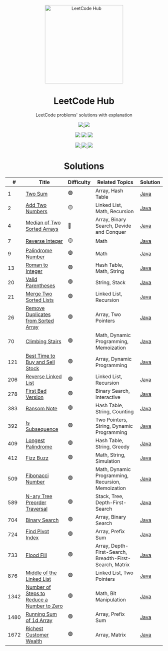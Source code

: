 <p align="center">
 <img width="250" src="https://user-images.githubusercontent.com/45015114/179355468-3b5d31b6-921f-4199-924e-aab36bf6ca25.png" align="center" alt="LeetCode Hub" />
 <h1 align="center">LeetCode Hub</h1>
 <p align="center">LeetCode problems' solutions with explanation</p>
</p>
<p align="center">
    <a href="#solutions">
      		<img src="https://badgify.thex.solutions/api/badge/link?title=26%20Solved%20Solutions&icon=code&size=m&bg=orange" />
    </a>
	  <a href="https://github.com/shuoros/leetcodehub/blob/main/LICENSE">
      		<img src="https://badgify.thex.solutions/api/badge/link?title=MIT&icon=scale-balanced&size=m&bg=black" />
    </a>
</p>
<p align="center">
     <img src="https://badgify.thex.solutions/api/badge/title?title=1%20Hard&size=m&bg=ff375f" />
     <img src="https://badgify.thex.solutions/api/badge/title?title=2%20Medium&size=m&bg=ffc01e" />
     <img src="https://badgify.thex.solutions/api/badge/title?title=23%20Easy&size=m&bg=00b8a3" />
</p>
<p align="center">
    <a href="https://github.com/shuoros/leetcodehub/issues/new/choose">
      		<img src="https://badgify.thex.solutions/api/badge/title?title=Reoprt%20Issue&bg=gray&size=m&theme=edge" />
    </a>
    <a href="https://github.com/shuoros/leetcodehub/issues/new/choose">
      		<img src="https://badgify.thex.solutions/api/badge/title?title=Request%20Solution&bg=gray&size=m&theme=edge" />
    </a>
    <a href="#contribution">
      		<img src="https://badgify.thex.solutions/api/badge/title?title=Contribute&bg=gray&size=m&theme=edge" />
    </a>
</p>

<h1 align="center">Solutions</h1>

<table align="center">
<thead><th>#</th><th>Title</th><th>Difficulty</th><th>Related Topics</th><th>Solution</th></thead>
<tbody>
    <tr>
        <td>1</td>
        <td><a href="https://leetcode.com/problems/two-sum/">Two Sum</a></td>
        <td>🟢</td>
        <td>Array, Hash Table</td>
        <td><a href="https://github.com/shuoros/leetcodehub/tree/main/solutions/1.%20Two%20Sum/java">Java</a></td>
    </tr>
    <tr>
        <td>2</td>
        <td><a href="https://leetcode.com/problems/add-two-numbers/">Add Two Numbers</a></td>
        <td>🟡</td>
        <td>Linked List, Math, Recursion</td>
        <td><a href="https://github.com/shuoros/leetcodehub/tree/main/solutions/2.%20Add%20Two%20Numbers/java">Java</a></td>
    </tr>
    <tr>
        <td>4</td>
        <td><a href="https://leetcode.com/problems/median-of-two-sorted-arrays/">Median of Two Sorted Arrays</a></td>
        <td>🔴</td>
        <td>Array, Binary Search, Devide and Conquer</td>
        <td><a href="https://github.com/shuoros/leetcodehub/tree/main/solutions/4.%20Median%20of%20Two%20Sorted%20Arrays/java">Java</a></td>
    </tr>
    <tr>
        <td>7</td>
        <td><a href="https://leetcode.com/problems/reverse-integer/">Reverse Integer</a></td>
        <td>🟡</td>
        <td>Math</td>
        <td><a href="https://github.com/shuoros/leetcodehub/tree/main/solutions/7.%20Reverse%20Integer/java">Java</a></td>
    </tr>
    <tr>
        <td>9</td>
        <td><a href="https://leetcode.com/problems/palindrome-number/">Palindrome Number</a></td>
        <td>🟢</td>
        <td>Math</td>
        <td><a href="https://github.com/shuoros/leetcodehub/tree/main/solutions/9.%20Palindrome%20Number/java">Java</a></td>
    </tr>
    <tr>
        <td>13</td>
        <td><a href="https://leetcode.com/problems/roman-to-integer/">Roman to Integer</a></td>
        <td>🟢</td>
        <td>Hash Table, Math, String</td>
        <td><a href="https://github.com/shuoros/leetcodehub/tree/main/solutions/13.%20Roman%20to%20Integer/java">Java</a></td>
    </tr>
    <tr>
        <td>20</td>
        <td><a href="https://leetcode.com/problems/valid-parentheses/">Valid Parentheses</a></td>
        <td>🟢</td>
        <td>String, Stack</td>
        <td><a href="https://github.com/shuoros/leetcodehub/tree/main/solutions/20.%20Valid%20Parentheses/java">Java</a></td>
    </tr>
    <tr>
        <td>21</td>
        <td><a href="https://leetcode.com/problems/merge-two-sorted-lists/">Merge Two Sorted Lists</a></td>
        <td>🟢</td>
        <td>Linked List, Recursion</td>
        <td><a href="https://github.com/shuoros/leetcodehub/tree/main/solutions/21.%20Merge%20Two%20Sorted%20Lists/java">Java</a></td>
    </tr>
    <tr>
        <td>26</td>
        <td><a href="https://leetcode.com/problems/remove-duplicates-from-sorted-array/">Remove Duplicates from Sorted Array</a></td>
        <td>🟢</td>
        <td>Array, Two Pointers</td>
        <td><a href="https://github.com/shuoros/leetcodehub/tree/main/solutions/26.%20Remove%20Duplicates%20from%20Sorted%20Array/java">Java</a></td>
    </tr>
    <tr>
        <td>70</td>
        <td><a href="https://leetcode.com/problems/climbing-stairs/">Climbing Stairs</a></td>
        <td>🟢</td>
        <td>Math, Dynamic Programming, Memoization</td>
        <td><a href="https://github.com/shuoros/leetcodehub/tree/main/solutions/70.%20Climbing%20Stairs/java">Java</a></td>
    </tr>
    <tr>
        <td>121</td>
        <td><a href="https://leetcode.com/problems/best-time-to-buy-and-sell-stock/">Best Time to Buy and Sell Stock</a></td>
        <td>🟢</td>
        <td>Array, Dynamic Programming</td>
        <td><a href="https://github.com/shuoros/leetcodehub/tree/main/solutions/121.%20Best%20Time%20to%20Buy%20and%20Sell%20Stock/java">Java</a></td>
    </tr>
    <tr>
        <td>206</td>
        <td><a href="https://leetcode.com/problems/reverse-linked-list/">Reverse Linked List</a></td>
        <td>🟢</td>
        <td>Linked List, Recursion</td>
        <td><a href="https://github.com/shuoros/leetcodehub/tree/main/solutions/206.%20Reverse%20Linked%20List/java">Java</a></td>
    </tr>
    <tr>
        <td>278</td>
        <td><a href="https://leetcode.com/problems/first-bad-version/">First Bad Version</a></td>
        <td>🟢</td>
        <td>Binary Search, Interactive</td>
        <td><a href="https://github.com/shuoros/leetcodehub/tree/main/solutions/278.%20First%20Bad%20Version/java">Java</a></td>
    </tr>
    <tr>
        <td>383</td>
        <td><a href="https://leetcode.com/problems/ransom-note/">Ransom Note</a></td>
        <td>🟢</td>
        <td>Hash Table, String, Counting</td>
        <td><a href="https://github.com/shuoros/leetcodehub/tree/main/solutions/383.%20Ransom%20Note/java">Java</a></td>
    </tr>
    <tr>
        <td>392</td>
        <td><a href="https://leetcode.com/problems/is-subsequence/">Is Subsequence</a></td>
        <td>🟢</td>
        <td>Two Pointers, String, Dynamic Programming</td>
        <td><a href="https://github.com/shuoros/leetcodehub/tree/main/solutions/392.%20Is%20Subsequence/java">Java</a></td>
    </tr>
    <tr>
        <td>409</td>
        <td><a href="https://leetcode.com/problems/longest-palindrome/">Longest Palindrome</a></td>
        <td>🟢</td>
        <td>Hash Table, String, Greedy</td>
        <td><a href="https://github.com/shuoros/leetcodehub/tree/main/solutions/409.%20Longest%20Palindrome/java">Java</a></td>
    </tr>
    <tr>
        <td>412</td>
        <td><a href="https://leetcode.com/problems/fizz-buzz/">Fizz Buzz</a></td>
        <td>🟢</td>
        <td>Math, String, Simulation</td>
        <td><a href="https://github.com/shuoros/leetcodehub/tree/main/solutions/412.%20Fizz%20Buzz/java">Java</a></td>
    </tr>
    <tr>
        <td>509</td>
        <td><a href="https://leetcode.com/problems/fibonacci-number/">Fibonacci Number</a></td>
        <td>🟢</td>
        <td>Math, Dynamic Programming, Recursion, Memoization</td>
        <td><a href="https://github.com/shuoros/leetcodehub/tree/main/solutions/509.%20Fibonacci%20Number">Java</a></td>
    </tr>
    <tr>
        <td>589</td>
        <td><a href="https://leetcode.com/problems/n-ary-tree-preorder-traversal/">N-ary Tree Preorder Traversal</a></td>
        <td>🟢</td>
        <td>Stack, Tree, Depth-First-Search</td>
        <td><a href="https://github.com/shuoros/leetcodehub/tree/main/solutions/589.%20N-ary%20Tree%20Preorder%20Traversal/java">Java</a></td>
    </tr>
    <tr>
        <td>704</td>
        <td><a href="https://leetcode.com/problems/binary-search/">Binary Search</a></td>
        <td>🟢</td>
        <td>Array, Binary Search</td>
        <td><a href="https://github.com/shuoros/leetcodehub/tree/main/solutions/704.%20Binary%20Search/java">Java</a></td>
    </tr>
    <tr>
        <td>724</td>
        <td><a href="https://leetcode.com/problems/find-pivot-index/">Find Pivot Index</a></td>
        <td>🟢</td>
        <td>Array, Prefix Sum</td>
        <td><a href="https://github.com/shuoros/leetcodehub/tree/main/solutions/724.%20Find%20Pivot%20Index/java">Java</a></td>
    </tr>
    <tr>
        <td>733</td>
        <td><a href="https://leetcode.com/problems/flood-fill/">Flood Fill</a></td>
        <td>🟢</td>
        <td>Array, Depth-First-Search, Breadth-First-Search, Matrix</td>
        <td><a href="https://github.com/shuoros/leetcodehub/tree/main/solutions/733.%20Flood%20Fill/java">Java</a></td>
    </tr>
    <tr>
        <td>876</td>
        <td><a href="https://leetcode.com/problems/middle-of-the-linked-list/">Middle of the Linked List</a></td>
        <td>🟢</td>
        <td>Linked List, Two Pointers</td>
        <td><a href="https://github.com/shuoros/leetcodehub/tree/main/solutions/876.%20Middle%20of%20the%20Linked%20List/java">Java</a></td>
    </tr>
    <tr>
        <td>1342</td>
        <td><a href="https://leetcode.com/problems/number-of-steps-to-reduce-a-number-to-zero/">Number of Steps to Reduce a Number to Zero</a></td>
        <td>🟢</td>
        <td>Math, Bit Manipulation</td>
        <td><a href="https://github.com/shuoros/leetcodehub/tree/main/solutions/1342.%20Number%20of%20Steps%20to%20Reduce%20a%20Number%20to%20Zero/java">Java</a></td>
    </tr>
    <tr>
        <td>1480</td>
        <td><a href="https://leetcode.com/problems/running-sum-of-1d-array/">Running Sum of 1d Array</a></td>
        <td>🟢</td>
        <td>Array, Prefix Sum</td>
        <td><a href="https://github.com/shuoros/leetcodehub/tree/main/solutions/1480.%20Running%20Sum%20of%201d%20Array/java">Java</a></td>
    </tr>
    <tr>
        <td>1672</td>
        <td><a href="https://leetcode.com/problems/richest-customer-wealth/">Richest Customer Wealth</a></td>
        <td>🟢</td>
        <td>Array, Matrix</td>
        <td><a href="https://github.com/shuoros/leetcodehub/tree/main/solutions/1672.%20Richest%20Customer%20Wealth/java">Java</a></td>
    </tr>
</tbody>
</table>
